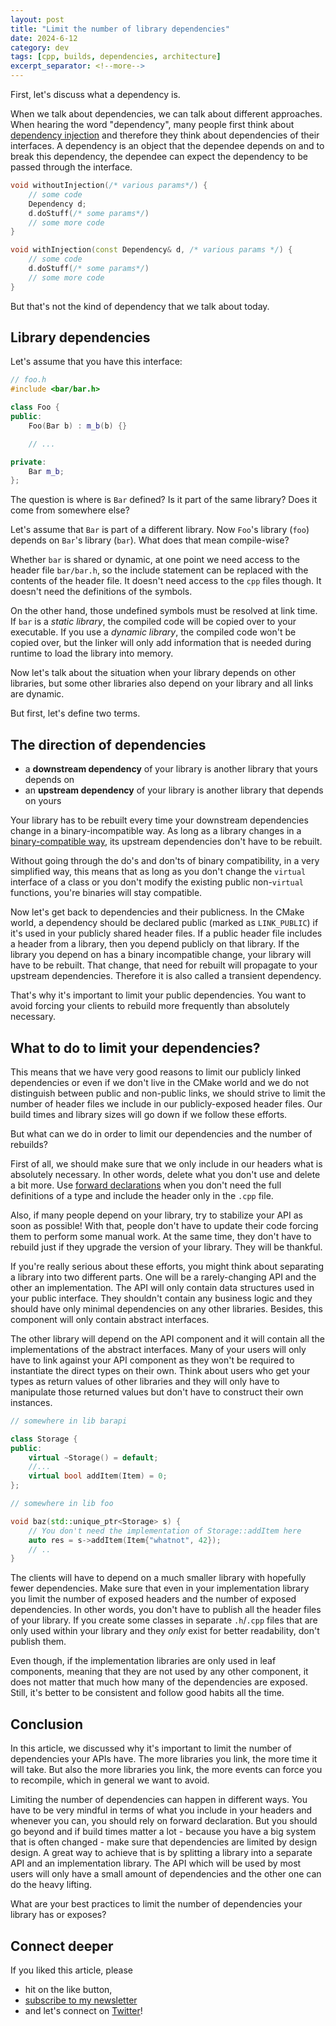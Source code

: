 ```yaml
---
layout: post
title: "Limit the number of library dependencies"
date: 2024-6-12
category: dev
tags: [cpp, builds, dependencies, architecture]
excerpt_separator: <!--more-->
---
```

First, let's discuss what a dependency is.

When we talk about dependencies, we can talk about different approaches. When hearing the word "dependency", many people first think about [dependency injection](https://en.wikipedia.org/wiki/Dependency_injection) and therefore they think about dependencies of their interfaces. A dependency is an object that the dependee depends on and to break this dependency, the dependee can expect the dependency to be passed through the interface.

```cpp
void withoutInjection(/* various params*/) {
	// some code
	Dependency d;
	d.doStuff(/* some params*/)
	// some more code
}

void withInjection(const Dependency& d, /* various params */) {
	// some code
	d.doStuff(/* some params*/)
	// some more code
}
```

But that's not the kind of dependency that we talk about today.

## Library dependencies

Let's assume that you have this interface:

```cpp
// foo.h
#include <bar/bar.h>

class Foo {
public:
	Foo(Bar b) : m_b(b) {}

	// ...

private:
	Bar m_b;
};
```

The question is where is `Bar` defined? Is it part of the same library? Does it come from somewhere else?

Let's assume that `Bar` is part of a different library. Now `Foo`'s library (`foo`) depends on `Bar`'s library (`bar`). What does that mean compile-wise?

Whether `bar` is shared or dynamic, at one point we need access to the header file `bar/bar.h`, so the include statement can be replaced with the contents of the header file. It doesn't need access to the `cpp` files though. It doesn't need the definitions of the symbols.

On the other hand, those undefined symbols must be resolved at link time. If `bar` is a *static library*, the compiled code will be copied over to your executable. If you use a *dynamic library*, the compiled code won't be copied over, but the linker will only add information that is needed during runtime to load the library into memory.

Now let's talk about the situation when your library depends on other libraries, but some other libraries also depend on your library and all links are dynamic.

But first, let's define two terms.

## The direction of dependencies

- a **downstream dependency** of your library is another library that yours depends on
- an **upstream dependency** of your library is another library that depends on yours

Your library has to be rebuilt every time your downstream dependencies change in a binary-incompatible way. As long as a library changes in a [binary-compatible way](https://community.kde.org/Policies/Binary_Compatibility_Issues_With_C%2B%2B), its upstream dependencies don't have to be rebuilt.

Without going through the do's and don'ts of binary compatibility, in a very simplified way, this means that as long as you don't change the `virtual` interface of a class or you don't modify the existing public non-`virtual` functions, you're binaries will stay compatible.

Now let's get back to dependencies and their publicness. In the CMake world, a dependency should be declared public (marked as `LINK_PUBLIC`) if it's used in your publicly shared header files. If a public header file includes a header from a library, then you depend publicly on that library. If the library you depend on has a binary incompatible change, your library will have to be rebuilt. That change, that need for rebuilt will propagate to your upstream dependencies. Therefore it is also called a transient dependency.

That's why it's important to limit your public dependencies. You want to avoid forcing your clients to rebuild more frequently than absolutely necessary.

## What to do to limit your dependencies?

This means that we have very good reasons to limit our publicly linked dependencies or even if we don't live in the CMake world and we do not distinguish between public and non-public links, we should strive to limit the number of header files we include in our publicly-exposed header files. Our build times and library sizes will go down if we follow these efforts.

But what can we do in order to limit our dependencies and the number of rebuilds?

First of all, we should make sure that we only include in our headers what is absolutely necessary. In other words, delete what you don't use and delete a bit more. Use [forward declarations](https://www.learncpp.com/cpp-tutorial/forward-declarations/) when you don't need the full definitions of a type and include the header only in the `.cpp` file.

Also, if many people depend on your library, try to stabilize your API as soon as possible! With that, people don't have to update their code forcing them to perform some manual work. At the same time, they don't have to rebuild just if they upgrade the version of your library. They will be thankful.

If you're really serious about these efforts, you might think about separating a library into two different parts. One will be a rarely-changing API and the other an implementation. The API will only contain data structures used in your public interface. They shouldn't contain any business logic and they should have only minimal dependencies on any other libraries. Besides, this component will only contain abstract interfaces.

The other library will depend on the API component and it will contain all the implementations of the abstract interfaces. Many of your users will only have to link against your API component as they won't be required to instantiate the direct types on their own. Think about users who get your types as return values of other libraries and they will only have to manipulate those returned values but don't have to construct their own instances.


```cpp
// somewhere in lib barapi

class Storage {
public:
	virtual ~Storage() = default;
	//...
	virtual bool addItem(Item) = 0;
};

// somewhere in lib foo

void baz(std::unique_ptr<Storage> s) {
	// You don't need the implementation of Storage::addItem here 
	auto res = s->addItem(Item{"whatnot", 42});
	// ..
}
```

The clients will have to depend on a much smaller library with hopefully fewer dependencies. Make sure that even in your implementation library you limit the number of exposed headers and the number of exposed dependencies. In other words, you don't have to publish all the header files of your library. If you create some classes in separate `.h`/`.cpp` files that are only used within your library and they *only* exist for better readability, don't publish them.

Even though, if the implementation libraries are only used in leaf components, meaning that they are not used by any other component, it does not matter that much how many of the dependencies are exposed. Still, it's better to be consistent and follow good habits all the time.

## Conclusion

In this article, we discussed why it's important to limit the number of dependencies your APIs have. The more libraries you link, the more time it will take. But also the more libraries you link, the more events can force you to recompile, which in general we want to avoid.

Limiting the number of dependencies can happen in different ways. You have to be very mindful in terms of what you include in your headers and whenever you can, you should rely on forward declaration. But you should go beyond and if build times matter a lot - because you have a big system that is often changed - make sure that dependencies are limited by design design. A great way to achieve that is by splitting a library into a separate API and an implementation library. The API which will be used by most users will only have a small amount of dependencies and the other one can do the heavy lifting.

What are your best practices to limit the number of dependencies your library has or exposes?

## Connect deeper

If you liked this article, please 
- hit on the like button,  
- [subscribe to my newsletter](http://eepurl.com/gvcv1j) 
- and let's connect on [Twitter](https://twitter.com/SandorDargo)!